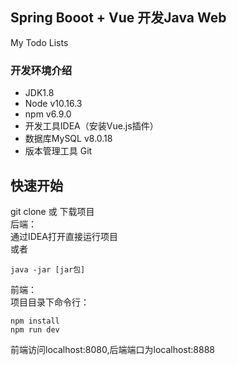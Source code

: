 ## Spring Booot + Vue 开发Java Web
My Todo Lists
### 开发环境介绍
* JDK1.8
* Node v10.16.3
* npm v6.9.0
* 开发工具IDEA（安装Vue.js插件）
* 数据库MySQL v8.0.18
* 版本管理工具 Git

## 快速开始

git clone 或 下载项目  
后端：  
通过IDEA打开直接运行项目  
或者  
```
java -jar [jar包]
```
前端：  
项目目录下命令行：  
```
npm install
npm run dev
```
前端访问localhost:8080,后端端口为localhost:8888
